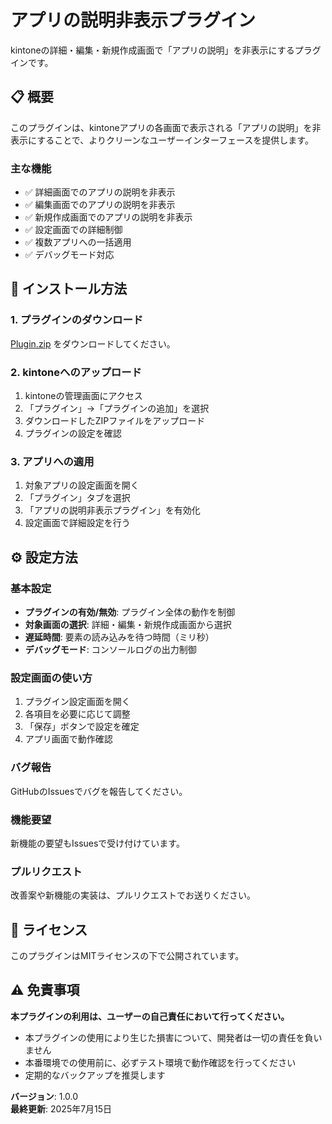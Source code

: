 # アプリの説明非表示プラグイン

kintoneの詳細・編集・新規作成画面で「アプリの説明」を非表示にするプラグインです。

## 📋 概要

このプラグインは、kintoneアプリの各画面で表示される「アプリの説明」を非表示にすることで、よりクリーンなユーザーインターフェースを提供します。

### 主な機能
- ✅ 詳細画面でのアプリの説明を非表示
- ✅ 編集画面でのアプリの説明を非表示  
- ✅ 新規作成画面でのアプリの説明を非表示
- ✅ 設定画面での詳細制御
- ✅ 複数アプリへの一括適用
- ✅ デバッグモード対応

## 🚀 インストール方法

### 1. プラグインのダウンロード
[Plugin.zip](https://github.com/chiquwa/Applyexplanation) をダウンロードしてください。

### 2. kintoneへのアップロード
1. kintoneの管理画面にアクセス
2. 「プラグイン」→「プラグインの追加」を選択
3. ダウンロードしたZIPファイルをアップロード
4. プラグインの設定を確認

### 3. アプリへの適用
1. 対象アプリの設定画面を開く
2. 「プラグイン」タブを選択
3. 「アプリの説明非表示プラグイン」を有効化
4. 設定画面で詳細設定を行う

## ⚙️ 設定方法

### 基本設定
- **プラグインの有効/無効**: プラグイン全体の動作を制御
- **対象画面の選択**: 詳細・編集・新規作成画面から選択
- **遅延時間**: 要素の読み込みを待つ時間（ミリ秒）
- **デバッグモード**: コンソールログの出力制御

### 設定画面の使い方
1. プラグイン設定画面を開く
2. 各項目を必要に応じて調整
3. 「保存」ボタンで設定を確定
4. アプリ画面で動作確認


### バグ報告
GitHubのIssuesでバグを報告してください。

### 機能要望
新機能の要望もIssuesで受け付けています。

### プルリクエスト
改善案や新機能の実装は、プルリクエストでお送りください。

## 📄 ライセンス

このプラグインはMITライセンスの下で公開されています。

## ⚠️ 免責事項

**本プラグインの利用は、ユーザーの自己責任において行ってください。**

- 本プラグインの使用により生じた損害について、開発者は一切の責任を負いません
- 本番環境での使用前に、必ずテスト環境で動作確認を行ってください
- 定期的なバックアップを推奨します

**バージョン**: 1.0.0  
**最終更新**: 2025年7月15日  
